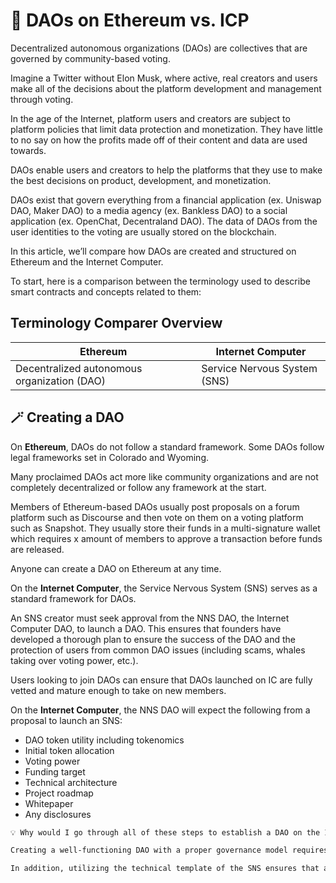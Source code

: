 # 🏢 DAOs on Ethereum vs. ICP

Decentralized autonomous organizations (DAOs) are collectives that are governed by community-based voting. 

Imagine a Twitter without Elon Musk, where active, real creators and users make all of the decisions about the platform development and management through voting.

In the age of the Internet, platform users and creators are subject to platform policies that limit data protection and monetization. They have little to no say on how the profits made off of their content and data are used towards. 

DAOs enable users and creators to help the platforms that they use to make the best decisions on product, development, and monetization. 

DAOs exist that govern everything from a financial application (ex. Uniswap DAO, Maker DAO) to a media agency (ex. Bankless DAO) to a social application (ex. OpenChat, Decentraland DAO). The data of DAOs from the user identities to the voting are usually stored on the blockchain. 

In this article, we’ll compare how DAOs are created and structured on Ethereum and the Internet Computer. 

To start, here is a comparison between the terminology used to describe smart contracts and concepts related to them:

## **Terminology Comparer Overview**

| Ethereum | Internet Computer |
| --- | --- |
| Decentralized autonomous organization (DAO) | Service Nervous System (SNS) |

## 🪄 Creating a DAO

On **Ethereum**, DAOs do not follow a standard framework. Some DAOs follow legal frameworks set in Colorado and Wyoming. 

Many proclaimed DAOs act more like community organizations and are not completely decentralized or follow any framework at the start.

Members of Ethereum-based DAOs usually post proposals on a forum platform such as Discourse and then vote on them on a voting platform such as Snapshot. They usually store their funds in a multi-signature wallet which requires x amount of members to approve a transaction before funds are released. 

Anyone can create a DAO on Ethereum at any time. 

On the **Internet Computer**, the Service Nervous System (SNS) serves as a standard framework for DAOs. 

An SNS creator must seek approval from the NNS DAO, the Internet Computer DAO, to launch a DAO. This ensures that founders have developed a thorough plan to ensure the success of the DAO and the protection of users from common DAO issues (including scams, whales taking over voting power, etc.). 

Users looking to join DAOs can ensure that DAOs launched on IC are fully vetted and mature enough to take on new members. 

On the **Internet Computer**, the NNS DAO will expect the following from a proposal to launch an SNS:

- DAO token utility including tokenomics
- Initial token allocation
- Voting power
- Funding target
- Technical architecture
- Project roadmap
- Whitepaper
- Any disclosures

```markdown
💡 Why would I go through all of these steps to establish a DAO on the Internet Computer when I can create a DAO on Ethereum right away?

Creating a well-functioning DAO with a proper governance model requires a lot of thought and time. The SNS on the Internet Computer provides a framework of the technical and financial requirements needed to launch a successful DAO. 

In addition, utilizing the technical template of the SNS ensures that all aspects of your DAO, from proposals to voting to financial execution, are decentralized and on-chain. 
```